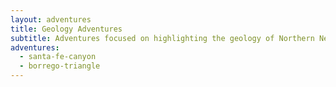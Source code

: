 ```yaml
---
layout: adventures
title: Geology Adventures
subtitle: Adventures focused on highlighting the geology of Northern New Mexico
adventures:
  - santa-fe-canyon
  - borrego-triangle
---
```

